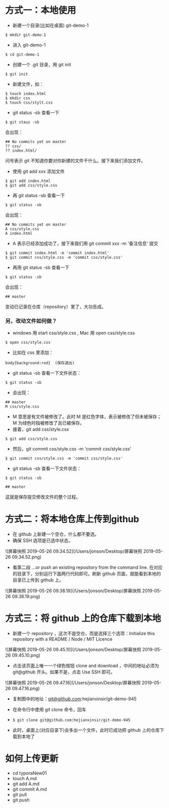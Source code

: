 # 方式一：本地使用

- 新建一个目录(比如在桌面) git-demo-1 

```
$ mkdir git-demo-1
```

- 进入 git-demo-1

```
$ cd git-demo-1
```

- 创建一个 .git 目录，用 git init

```
$ git init
```

- 新建文件，如：

```
$ touch index.html
$ mkdir css
$ touch css/stylt.css
```

- git status -sb 查看一下

```
$ git staus -sb
```

会出现：

```
## No commits yet on master
?? css/
?? index.html/
```

问号表示 git 不知道你要对你新建的文件干什么。接下来我们添加文件。

- 使用 git add xxx 添加文件

```
$ git add index.html
$ git add css/style.css
```

- 再 git status -sb 查看一下

```
$ git status -sb
```

会出现：

```
## No commits yet on master
A css/style.css
A index.html
```

- A 表示已经添加成功了，接下来我们用 git commit xxx -m '备注信息' 提交

```
$ git commit index.html -m 'commit index.html'
$ git commit css/style.css -m 'commit css/style.css'
```

- 再用 git status -sb 查看一下

```
$ git status -sb
```

会出现：

```
## master
```

变动已记录在仓库（repository）里了，大功告成。

### 另，改动文件如何做？

- windows 用 start css/style.css , Mac 用 open css/style.css

```
$ open css/style.css
```

- 比如在 css 里添加：

```
body{background:red}  (保存退出)
```

- git status -sb 查看一下文件状态：

```
$ git status -sb
```

- 会出现：

```
## master
M css/style.css
```

- M 意思是有文件被修改了。此时 M 是红色字体，表示被修改了但未被保存；M 为绿色时指被修改了且已被保存。
- 接着，git add css/style.css

```
$ git add css/style.css

```

- 然后，git commit css/style.css -m 'commit css/style.css'

```
$ git commit css/style.css -m 'commit css/style.css'

```

- git status -sb 查看一下文件状态：

```
$ git status -sb

```

```
## master

```

这就是保存提交修改文件的整个过程。



# 方式二：将本地仓库上传到github

- 在 github 上新建一个空仓，什么都不要选。
- 确保 SSH 选项是已选中状态。

![屏幕快照 2019-05-26 09.34.52](/Users/jonson/Desktop/屏幕快照 2019-05-26 09.34.52.png)

- 看第二段 …or push an existing repository from the command line. 在对应的目录下，分别运行下面两行代码即可。刷新 github 页面，就能看到本地的目录已上传到 github 上。

![屏幕快照 2019-05-26 09.38.19](/Users/jonson/Desktop/屏幕快照 2019-05-26 09.38.19.png)



# 方式三：将 github 上的仓库下载到本地

- 新建一个 repository ，这次不是空仓，而是选择三个选项：Initialize this repository with a README / Node / MIT Licence

![屏幕快照 2019-05-26 09.45.10](/Users/jonson/Desktop/屏幕快照 2019-05-26 09.45.10.png)

- 点击该页面上唯一一个绿色按钮 clone and download ，中间的地址必须为 git@github 开头。如果不是，点击 Use SSH 即可。

![屏幕快照 2019-05-26 09.47.16](/Users/jonson/Desktop/屏幕快照 2019-05-26 09.47.16.png)

- 复制图中的地址：git@github.com:hejianxinsir/git-demo-945

- 在命令行中使用 git clone 命令，回车

- ```
  $ git clone git@github.com:hejianxinsir/git-demo-945
  
  ```

- 此时，桌面上(对应目录下)会多出一个文件，此时已成功把 github 上的仓库下载到本地了

# 如何上传更新
- cd typoraNew01
- touch A.md
- git add A.md
- git commit A.md
- git pull
- git push 
